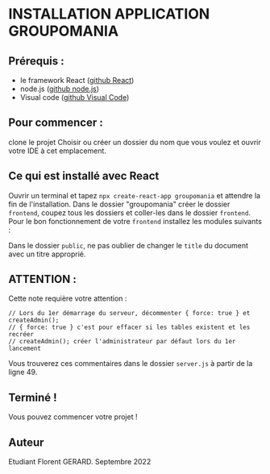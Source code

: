 # INSTALLATION APPLICATION GROUPOMANIA

## Prérequis :

- le framework React ([github React](https://github.com/reactjs))
- node.js ([github node.js](https://github.com/nodejs))
- Visual code ([github Visual Code](https://code.visualstudio.com/docs/editor/github))

## Pour commencer :

clone le projet
Choisir ou créer un dossier du nom que vous voulez et ouvrir votre IDE à cet emplacement.

## Ce qui est installé avec React

Ouvrir un terminal et tapez `npx create-react-app groupomania` et attendre la fin de l'installation.
Dans le dossier "groupomania" créer le dossier `frontend`, coupez tous les dossiers et coller-les dans le dossier `frontend`.
Pour le bon fonctionnement de votre `frontend` installez les modules suivants :

Dans le dossier `public`, ne pas oublier de changer le `title` du document avec un titre approprié.

<!-- ## Installer node.js

Toujours dans le dossier "groupomania", créer un dossier `backend`.
Dans votre IDE, ouvrez un terminal et accedez jusqu'au l'intérieur du repertoire du dossier `backend`.
Ouvrez un autre terminal, tapez `npm install` et attendre la fin de l'installation.
Pour le bon fonctionnement de votre `backend` installez les modules suivants :

- express
- mysql

## Installer XAMPP

Si vous l'avez téléchargé, installez le et sur le panel control, cliquez sur le bouton start d'apache et mysql.
Cliquez sur le bouton admin de mysql afin de créer la table de données. -->

## ATTENTION :

Cette note requière votre attention :

```
// Lors du 1er démarrage du serveur, décommenter { force: true } et createAdmin();
// { force: true } c'est pour effacer si les tables existent et les recréer
// createAdmin(); créer l'administrateur par défaut lors du 1er lancement
```

Vous trouverez ces commentaires dans le dossier `server.js` à partir de la ligne 49.

## Terminé !

Vous pouvez commencer votre projet !

## Auteur

Etudiant Florent GERARD. Septembre 2022

